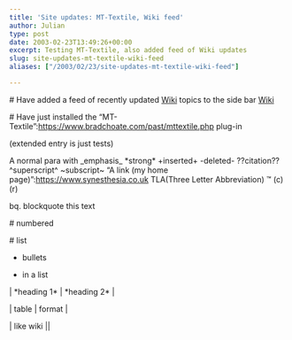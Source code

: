```yaml
---
title: 'Site updates: MT-Textile, Wiki feed'
author: Julian
type: post
date: 2003-02-23T13:49:26+00:00
excerpt: Testing MT-Textile, also added feed of Wiki updates
slug: site-updates-mt-textile-wiki-feed 
aliases: ["/2003/02/23/site-updates-mt-textile-wiki-feed"]

---
```

\# Have added a feed of recently updated [Wiki][1] topics to the side bar <span class = "badge2">[Wiki][2]</span>
  
\# Have just installed the &#8220;MT-Textile&#8221;:https://www.bradchoate.com/past/mttextile.php plug-in

(extended entry is just tests)
  
<!--more-->


  
A normal para with \_emphasis\_ \*strong\* +inserted+ -deleted- ??citation?? ^superscript^ ~subscript~ &#8220;A link (my home page)&#8221;:https://www.synesthesia.co.uk TLA(Three Letter Abbreviation) &#8482; (c) (r) 

bq. blockquote this text

\# numbered
  
\# list

* bullets
  
* in a list

| \*heading 1\* | \*heading 2\* |
  
| table | format |
  
| like wiki ||

 [1]: /cgi-bin/view.cgi/Main/
 [2]: /cgi-bin/view.cgi/Main/SiteRss?skin=rss "Recent Wiki changes (RSS 1.0)"